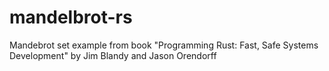 # mandelbrot-rs

Mandebrot set example from book "Programming Rust: Fast, Safe Systems Development" by Jim Blandy and Jason Orendorff
